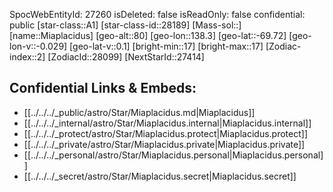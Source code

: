 ﻿---
location: [-69.72,-138.3,80]
type: Star
tags:
- astro/Star

---
SpocWebEntityId: 27260
isDeleted: false
isReadOnly: false
confidential: public
[star-class::A1]
[star-class-id::28189]
[Mass-sol::]
[name::Miaplacidus]
[geo-alt::80]
[geo-lon::138.3]
[geo-lat::-69.72]
[geo-lon-v::-0.029]
[geo-lat-v::0.1]
[bright-min::17]
[bright-max::17]
[Zodiac-index::2]
[ZodiacId::28099]
[NextStarId::27414]



## Confidential Links & Embeds: 
- [[../../../_public/astro/Star/Miaplacidus.md|Miaplacidus]] 
- [[../../../_internal/astro/Star/Miaplacidus.internal|Miaplacidus.internal]] 
- [[../../../_protect/astro/Star/Miaplacidus.protect|Miaplacidus.protect]] 
- [[../../../_private/astro/Star/Miaplacidus.private|Miaplacidus.private]] 
- [[../../../_personal/astro/Star/Miaplacidus.personal|Miaplacidus.personal]] 
- [[../../../_secret/astro/Star/Miaplacidus.secret|Miaplacidus.secret]] 
